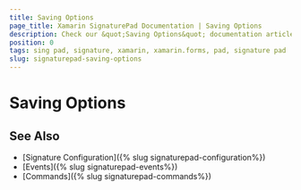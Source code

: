 ```yaml
---
title: Saving Options
page_title: Xamarin SignaturePad Documentation | Saving Options
description: Check our &quot;Saving Options&quot; documentation article for Telerik SignaturePad for Xamarin control.
position: 0
tags: sing pad, signature, xamarin, xamarin.forms, pad, signature pad
slug: signaturepad-saving-options
---
```


# Saving Options


## See Also

- [Signature Configuration]({% slug signaturepad-configuration%})
- [Events]({% slug signaturepad-events%})
- [Commands]({% slug signaturepad-commands%})